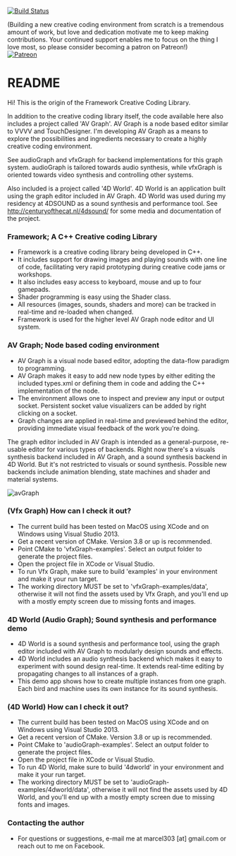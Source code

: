 [![Build Status](https://travis-ci.com/marcel303/framework.svg?branch=master)](https://travis-ci.com/marcel303/framework)

(Building a new creative coding environment from scratch is a tremendous amount of work, but love and dedication motivate me to keep making contributions. Your continued support enables me to focus on the thing I love most, so please consider becoming a patron on Patreon!)
<br />[![Patreon](https://cloud.githubusercontent.com/assets/8225057/5990484/70413560-a9ab-11e4-8942-1a63607c0b00.png)](https://www.patreon.com/marcelsmit)

# README #

Hi! This is the origin of the Framework Creative Coding Library.

In addition to the creative coding library itself, the code available here also includes a project called 'AV Graph'. AV Graph is a node based editor similar to VVVV and TouchDesigner. I'm developing AV Graph as a means to explore the possibilities and ingredients necessary to create a highly creative coding environment.

See audioGraph and vfxGraph for backend implementations for this graph system. audioGraph is tailored towards audio synthesis, while vfxGraph is oriented towards video synthesis and controlling other systems.

Also included is a project called '4D World'. 4D World is an application built using the graph editor included in AV Graph. 4D World was used during my residency at 4DSOUND as a sound synthesis and performance tool. See http://centuryofthecat.nl/4dsound/ for some media and documentation of the project.

### Framework; A C++ Creative coding Library ###

* Framework is a creative coding library being developed in C++.
* It includes support for drawing images and playing sounds with one line of code, facilitating very rapid prototyping during creative code jams or workshops.
* It also includes easy access to keyboard, mouse and up to four gamepads.
* Shader programming is easy using the Shader class.
* All resources (images, sounds, shaders and more) can be tracked in real-time and re-loaded when changed.
* Framework is used for the higher level AV Graph node editor and UI system.

### AV Graph; Node based coding environment ###

* AV Graph is a visual node based editor, adopting the data-flow paradigm to programming.
* AV Graph makes it easy to add new node types by either editing the included types.xml or defining them in code and adding the C++ implementation of the node.
* The environment allows one to inspect and preview any input or output socket. Persistent socket value visualizers can be added by right clicking on a socket.
* Graph changes are applied in real-time and previewed behind the editor, providing immediate visual feedback of the work you're doing.

The graph editor included in AV Graph is intended as a general-purpose, re-usable editor for various types of backends. Right now there's a visuals synthesis backend included in AV Graph, and a sound synthesis backend in 4D World. But it's not restricted to visuals or sound synthesis. Possible new backends include animation blending, state machines and shader and material systems.

![avGraph](/vfxGraph/docs/avGraph2.png)

### (Vfx Graph) How can I check it out? ###

* The current build has been tested on MacOS using XCode and on Windows using Visual Studio 2013.
* Get a recent version of CMake. Version 3.8 or up is recommended.
* Point CMake to 'vfxGraph-examples'. Select an output folder to generate the project files.
* Open the project file in XCode or Visual Studio.
* To run Vfx Graph, make sure to build 'examples' in your environment and make it your run target.
* The working directory MUST be set to 'vfxGraph-examples/data', otherwise it will not find the assets used by Vfx Graph, and you'll end up with a mostly empty screen due to missing fonts and images.

### 4D World (Audio Graph); Sound synthesis and performance demo ###

* 4D World is a sound synthesis and performance tool, using the graph editor included with AV Graph to modularly design sounds and effects.
* 4D World includes an audio synthesis backend which makes it easy to experiment with sound design real-time. It extends real-time editing by propagating changes to all instances of a graph.
* This demo app shows how to create multiple instances from one graph. Each bird and machine uses its own instance for its sound synthesis.

### (4D World) How can I check it out? ###

* The current build has been tested on MacOS using XCode and on Windows using Visual Studio 2013.
* Get a recent version of CMake. Version 3.8 or up is recommended.
* Point CMake to 'audioGraph-examples'. Select an output folder to generate the project files.
* Open the project file in XCode or Visual Studio.
* To run 4D World, make sure to build '4dworld' in your environment and make it your run target.
* The working directory MUST be set to 'audioGraph-examples/4dworld/data', otherwise it will not find the assets used by 4D World, and you'll end up with a mostly empty screen due to missing fonts and images.

### Contacting the author ###

* For questions or suggestions, e-mail me at marcel303 [at] gmail.com or reach out to me on Facebook.
